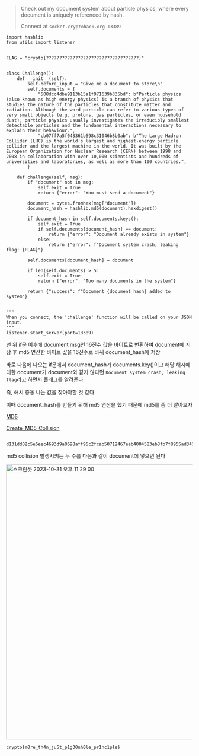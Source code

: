 > Check out my document system about particle physics, where every document is uniquely referenced by hash.
> 
> 
> Connect at `socket.cryptohack.org 13389`
>

```
import hashlib
from utils import listener


FLAG = "crypto{???????????????????????????????????}"


class Challenge():
    def __init__(self):
        self.before_input = "Give me a document to store\n"
        self.documents = {
            "508dcc4dbe9113b15a1f971639b335bd": b"Particle physics (also known as high energy physics) is a branch of physics that studies the nature of the particles that constitute matter and radiation. Although the word particle can refer to various types of very small objects (e.g. protons, gas particles, or even household dust), particle physics usually investigates the irreducibly smallest detectable particles and the fundamental interactions necessary to explain their behaviour.",
            "cb07ff7a5f043361b698c31046b8b0ab": b"The Large Hadron Collider (LHC) is the world's largest and highest-energy particle collider and the largest machine in the world. It was built by the European Organization for Nuclear Research (CERN) between 1998 and 2008 in collaboration with over 10,000 scientists and hundreds of universities and laboratories, as well as more than 100 countries.",
        }

    def challenge(self, msg):
        if "document" not in msg:
            self.exit = True
            return {"error": "You must send a document"}

        document = bytes.fromhex(msg["document"])
        document_hash = hashlib.md5(document).hexdigest()

        if document_hash in self.documents.keys():
            self.exit = True
            if self.documents[document_hash] == document:
                return {"error": "Document already exists in system"}
            else:
                return {"error": f"Document system crash, leaking flag: {FLAG}"}

        self.documents[document_hash] = document

        if len(self.documents) > 5:
            self.exit = True
            return {"error": "Too many documents in the system"}

        return {"success": f"Document {document_hash} added to system"}


"""
When you connect, the 'challenge' function will be called on your JSON
input.
"""
listener.start_server(port=13389)
```

맨 위 if문 이후에 document msg인 16진수 값을 바이트로 변환하여 document에 저장 후 md5 연산한 바이트 값을 16진수로 바꿔 document_hash에 저장

바로 다음에 나오는 if문에서 document_hash가 documents.key()이고 해당 해시에 대한 document가 document와 같지 않다면 `Document system crash, leaking flag`라고 하면서 플래그를 알려준다

즉, 해시 충동 나는 값을 찾아야할 것 같다

이때 document_hash를 만들기 위해 md5 연산을 했기 때문에 md5를 좀 더 알아보자

[MD5](https://ko.wikipedia.org/wiki/MD5)

[Create_MD5_Collision](https://stackoverflow.com/questions/933497/create-your-own-md5-collisions)

```d131dd02c5e6eec4693d9a0698aff95c2fcab58712467eab4004583eb8fb7f8955ad340609f4b30283e488832571415a085125e8f7cdc99fd91dbdf280373c5bd8823e3156348f5bae6dacd436c919c6dd53e2b487da03fd02396306d248cda0e99f33420f577ee8ce54b67080a80d1ec69821bcb6a8839396f9652b6ff72a70

d131dd02c5e6eec4693d9a0698aff95c2fcab50712467eab4004583eb8fb7f8955ad340609f4b30283e4888325f1415a085125e8f7cdc99fd91dbd7280373c5bd8823e3156348f5bae6dacd436c919c6dd53e23487da03fd02396306d248cda0e99f33420f577ee8ce54b67080280d1ec69821bcb6a8839396f965ab6ff72a70
```

md5 collision 발생시키는 두 수를 다음과 같이 document에 넣으면 된다


<img width="742" alt="스크린샷 2023-10-31 오후 11 29 00" src="https://github.com/king-raccoon/king-raccoon/assets/78426205/d5b3fd00-38e7-423e-a8cd-f1d17847e9e0">


`crypto{m0re_th4n_ju5t_p1g30nh0le_pr1nc1ple}`